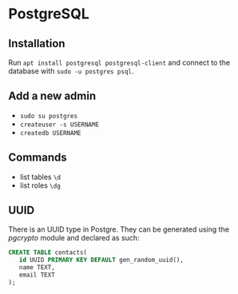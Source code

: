 # PostgreSQL

## Installation

Run `apt install postgresql postgresql-client` and connect 
to the database with `sudo -u postgres psql`.

## Add a new admin

- `sudo su postgres`
- `createuser -s USERNAME`
- `createdb USERNAME`

## Commands

- list tables `\d`
- list roles `\dg`

## UUID

There is an UUID type in Postgre. They can be generated
using the _pgcrypto_ module and declared as such:

```SQL
CREATE TABLE contacts(
   id UUID PRIMARY KEY DEFAULT gen_random_uuid(),
   name TEXT,
   email TEXT
);
```

